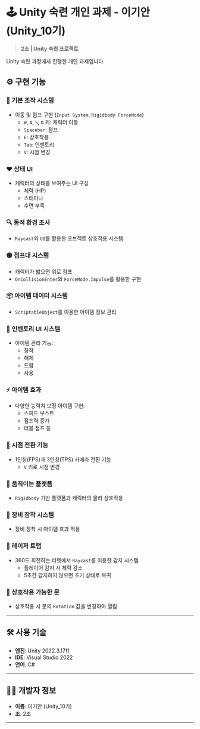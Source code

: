 # 🕹️ Unity 숙련 개인 과제 - 이기안 (Unity_10기)

> **2조 | Unity 숙련 프로젝트**

Unity 숙련 과정에서 진행한 개인 과제입니다.  

## ⚙️ 구현 기능

### 🔄 기본 조작 시스템
- 이동 및 점프 구현 (`Input System`, `Rigidbody ForceMode`)
  - `W`, `A`, `S`, `D` 키: 캐릭터 이동
  - `Spacebar`: 점프
  - `E`: 상호작용
  - `Tab`: 인벤토리
  - `V`: 시점 변경

### ❤️ 상태 UI
- 캐릭터의 상태를 보여주는 UI 구성
  - 체력 (HP)
  - 스태미나
  - 수면 부족

### 🔍 동적 환경 조사
- `Raycast`와 `UI`를 활용한 오브젝트 상호작용 시스템

### 🟢 점프대 시스템
- 캐릭터가 밟으면 위로 점프
- `OnCollisionEnter`와 `ForceMode.Impulse`를 활용한 구현

### 📦 아이템 데이터 시스템
- `ScriptableObject`를 이용한 아이템 정보 관리

### 🎒 인벤토리 UI 시스템
- 아이템 관리 기능:
  - 장착
  - 해제
  - 드랍
  - 사용

### ⚡ 아이템 효과
- 다양한 능력치 보정 아이템 구현:
  - 스피드 부스트
  - 점프력 증가
  - 더블 점프 등

### 🎥 시점 전환 기능
- 1인칭(FPS)과 3인칭(TPS) 카메라 전환 기능
  - `V` 키로 시점 변경

### 🛝 움직이는 플랫폼
- `Rigidbody` 기반 플랫폼과 캐릭터의 물리 상호작용

### 🧤 장비 장착 시스템
- 장비 장착 시 아이템 효과 적용

### 🔴 레이저 트랩
- 360도 회전하는 터렛에서 `Raycast`를 이용한 감지 시스템
  - 플레이어 감지 시 체력 감소
  - 5초간 감지하지 않으면 초기 상태로 복귀

### 🚪 상호작용 가능한 문
- 상호작용 시 문의 `Rotation` 값을 변경하여 열림

---

## 🛠 사용 기술

- **엔진**: Unity 2022.3.17f1
- **IDE**: Visual Studio 2022
- **언어**: C#

---

## 🙋‍♂️ 개발자 정보

- **이름**: 이기안 (Unity_10기)
- **조**: 2조

---

